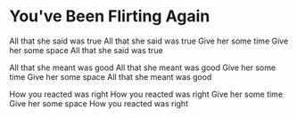 # You've Been Flirting Again

All that she said was true
All that she said was true
Give her some time
Give her some space
All that she said was true

All that she meant was good
All that she meant was good
Give her some time
Give her some space
All that she meant was good

How you reacted was right
How you reacted was right
Give her some time
Give her some space
How you reacted was right
